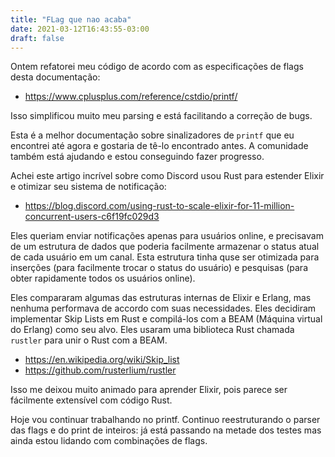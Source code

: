 ```yaml
---
title: "FLag que nao acaba"
date: 2021-03-12T16:43:55-03:00
draft: false
---
```


Ontem refatorei meu código de acordo com as especificações de flags
desta documentação:

- https://www.cplusplus.com/reference/cstdio/printf/

Isso simplificou muito meu parsing e está facilitando a correção de bugs.

Esta é a melhor documentação sobre sinalizadores de `printf` que eu encontrei
até agora e gostaria de tê-lo encontrado antes.
A comunidade também está ajudando e estou conseguindo fazer progresso.

Achei este artigo incrível sobre como Discord usou Rust para estender Elixir e
otimizar seu sistema de notificação:

- https://blog.discord.com/using-rust-to-scale-elixir-for-11-million-concurrent-users-c6f19fc029d3

Eles queriam enviar notificações apenas para usuários online, e precisavam
de um estrutura de dados que poderia facilmente armazenar o status atual
de cada usuário em um canal.
Esta estrutura tinha quse ser otimizada para inserções (para facilmente
trocar o status do usuário) e pesquisas (para obter rapidamente todos
os usuários online).

Eles compararam algumas das estruturas internas de Elixir e Erlang, mas nenhuma
performava de accordo com suas necessidades.
Eles decidiram implementar Skip Lists em Rust e compilá-los com a BEAM
(Máquina virtual do Erlang) como seu alvo.
Eles usaram uma biblioteca Rust chamada `rustler` para unir o Rust com a BEAM.

- https://en.wikipedia.org/wiki/Skip_list
- https://github.com/rusterlium/rustler

Isso me deixou muito animado para aprender Elixir, pois parece ser fácilmente
extensível com código Rust.

Hoje vou continuar trabalhando no printf.
Continuo reestruturando o parser das flags e do print de inteiros:
já está passando na metade dos testes mas ainda estou lidando com
combinações de flags.
